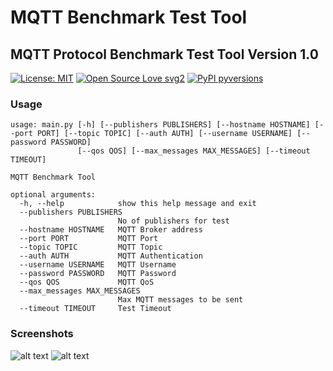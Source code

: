 # MQTT Benchmark Test Tool

MQTT Protocol Benchmark Test Tool
Version 1.0
----------------------------------

[![License: MIT](https://img.shields.io/badge/License-MIT-yellow.svg)](https://opensource.org/licenses/MIT)
[![Open Source Love svg2](https://badges.frapsoft.com/os/v2/open-source.svg?v=103)](https://github.com/ellerbrock/open-source-badges/)
[![PyPI pyversions](https://img.shields.io/pypi/pyversions/ansicolortags.svg)](https://pypi.python.org/pypi/ansicolortags/)


### Usage
```
usage: main.py [-h] [--publishers PUBLISHERS] [--hostname HOSTNAME] [--port PORT] [--topic TOPIC] [--auth AUTH] [--username USERNAME] [--password PASSWORD]
               [--qos QOS] [--max_messages MAX_MESSAGES] [--timeout TIMEOUT]

MQTT Benchmark Tool

optional arguments:
  -h, --help            show this help message and exit
  --publishers PUBLISHERS
                        No of publishers for test
  --hostname HOSTNAME   MQTT Broker address
  --port PORT           MQTT Port
  --topic TOPIC         MQTT Topic
  --auth AUTH           MQTT Authentication
  --username USERNAME   MQTT Username
  --password PASSWORD   MQTT Password
  --qos QOS             MQTT QoS
  --max_messages MAX_MESSAGES
                        Max MQTT messages to be sent
  --timeout TIMEOUT     Test Timeout

```

### Screenshots
![alt text](https://github.com/shiyazt/MQTT_Benchmark_Test_Tool/blob/main/screenshots/1.png)
![alt text](https://github.com/shiyazt/MQTT_Benchmark_Test_Tool/blob/main/screenshots/2.png)




